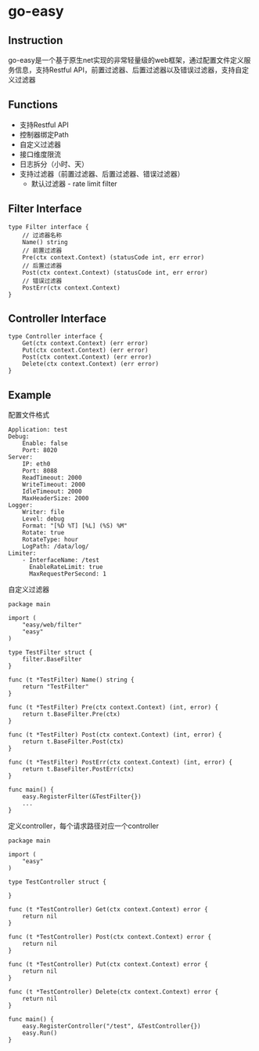 # go-easy

## Instruction

go-easy是一个基于原生net实现的非常轻量级的web框架，通过配置文件定义服务信息，支持Restful API，前置过滤器、后置过滤器以及错误过滤器，支持自定义过滤器



## Functions

* 支持Restful API
* 控制器绑定Path
* 自定义过滤器
* 接口维度限流
* 日志拆分（小时、天）
* 支持过滤器（前置过滤器、后置过滤器、错误过滤器）
  * 默认过滤器 - rate limit filter



## Filter Interface

```
type Filter interface {
	// 过滤器名称
    Name() string
    // 前置过滤器
    Pre(ctx context.Context) (statusCode int, err error)
    // 后置过滤器
    Post(ctx context.Context) (statusCode int, err error)
    // 错误过滤器
    PostErr(ctx context.Context)
}
```



## Controller Interface

```
type Controller interface {
    Get(ctx context.Context) (err error)
    Put(ctx context.Context) (err error)
    Post(ctx context.Context) (err error)
    Delete(ctx context.Context) (err error)
}
```





## Example

配置文件格式

```
Application: test
Debug:
    Enable: false
    Port: 8020
Server:
    IP: eth0
    Port: 8088
    ReadTimeout: 2000
    WriteTimeout: 2000
    IdleTimeout: 2000
    MaxHeaderSize: 2000
Logger:
    Writer: file
    Level: debug
    Format: "[%D %T] [%L] (%S) %M"
    Rotate: true
    RotateType: hour
    LogPath: /data/log/
Limiter:
    - InterfaceName: /test
      EnableRateLimit: true
      MaxRequestPerSecond: 1
```



自定义过滤器

```
package main

import (
	"easy/web/filter"
	"easy"
)

type TestFilter struct {
    filter.BaseFilter
}

func (t *TestFilter) Name() string {
    return "TestFilter"
}

func (t *TestFilter) Pre(ctx context.Context) (int, error) {
    return t.BaseFilter.Pre(ctx)
}

func (t *TestFilter) Post(ctx context.Context) (int, error) {
    return t.BaseFilter.Post(ctx)
}

func (t *TestFilter) PostErr(ctx context.Context) (int, error) {
    return t.BaseFilter.PostErr(ctx)
}

func main() {
    easy.RegisterFilter(&TestFilter{})
 	...
}
```

定义controller，每个请求路径对应一个controller

```
package main

import (
	"easy"
)

type TestController struct {
    
}

func (t *TestController) Get(ctx context.Context) error {
    return nil
}

func (t *TestController) Post(ctx context.Context) error {
    return nil
}

func (t *TestController) Put(ctx context.Context) error {
    return nil
}

func (t *TestController) Delete(ctx context.Context) error {
    return nil
}

func main() {
    easy.RegisterController("/test", &TestController{})
    easy.Run()
}
```


